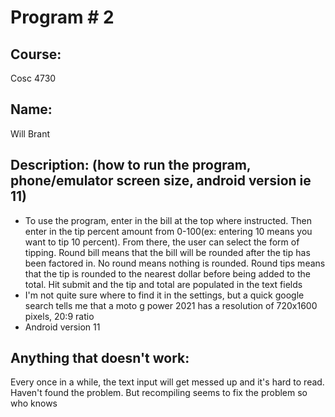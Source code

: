# Program # 2

## Course: 
Cosc 4730

## Name: 
Will Brant

## Description: (how to run the program, phone/emulator screen size, android version ie 11)
- To use the program, enter in the bill at the top where instructed. Then enter in the tip percent amount from 0-100(ex: entering 10 means you want to tip 10 percent). From there, the user can select the form of tipping. Round bill means that the bill will be rounded after the tip has been factored in. No round means nothing is rounded. Round tips means that the tip is rounded to the nearest dollar before being added to the total. Hit submit and the tip and total are populated in the text fields
- I'm not quite sure where to find it in the settings, but a quick google search tells me that a moto g power 2021 has a resolution of 720x1600 pixels, 20:9 ratio
- Android version 11
## Anything that doesn't work:
Every once in a while, the text input will get messed up and it's hard to read. Haven't found the problem. But recompiling seems to fix the problem so who knows

